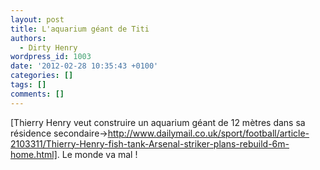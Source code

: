```yaml
---
layout: post
title: L'aquarium géant de Titi
authors:
  - Dirty Henry
wordpress_id: 1003
date: '2012-02-28 10:35:43 +0100'
categories: []
tags: []
comments: []
---
```

[Thierry Henry veut construire un aquarium géant de 12 mètres dans sa résidence secondaire->http://www.dailymail.co.uk/sport/football/article-2103311/Thierry-Henry-fish-tank-Arsenal-striker-plans-rebuild-6m-home.html]. Le monde va mal !

